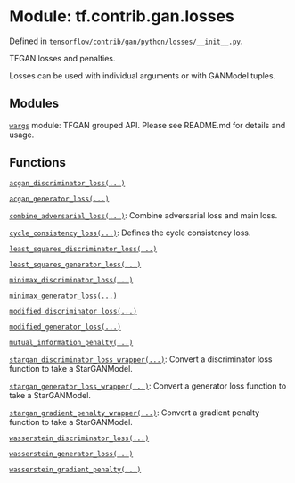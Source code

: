 <div itemscope itemtype="http://developers.google.com/ReferenceObject">
<meta itemprop="name" content="tf.contrib.gan.losses" />
<meta itemprop="path" content="Stable" />
</div>

# Module: tf.contrib.gan.losses



Defined in [`tensorflow/contrib/gan/python/losses/__init__.py`](/code/stable/tensorflow/contrib/gan/python/losses/__init__.py).

TFGAN losses and penalties.

Losses can be used with individual arguments or with GANModel tuples.

## Modules

[`wargs`](../../../tf/contrib/gan/losses/wargs.md) module: TFGAN grouped API. Please see README.md for details and usage.

## Functions

[`acgan_discriminator_loss(...)`](../../../tf/contrib/gan/losses/acgan_discriminator_loss.md)

[`acgan_generator_loss(...)`](../../../tf/contrib/gan/losses/acgan_generator_loss.md)

[`combine_adversarial_loss(...)`](../../../tf/contrib/gan/losses/combine_adversarial_loss.md): Combine adversarial loss and main loss.

[`cycle_consistency_loss(...)`](../../../tf/contrib/gan/losses/cycle_consistency_loss.md): Defines the cycle consistency loss.

[`least_squares_discriminator_loss(...)`](../../../tf/contrib/gan/losses/least_squares_discriminator_loss.md)

[`least_squares_generator_loss(...)`](../../../tf/contrib/gan/losses/least_squares_generator_loss.md)

[`minimax_discriminator_loss(...)`](../../../tf/contrib/gan/losses/minimax_discriminator_loss.md)

[`minimax_generator_loss(...)`](../../../tf/contrib/gan/losses/minimax_generator_loss.md)

[`modified_discriminator_loss(...)`](../../../tf/contrib/gan/losses/modified_discriminator_loss.md)

[`modified_generator_loss(...)`](../../../tf/contrib/gan/losses/modified_generator_loss.md)

[`mutual_information_penalty(...)`](../../../tf/contrib/gan/losses/mutual_information_penalty.md)

[`stargan_discriminator_loss_wrapper(...)`](../../../tf/contrib/gan/losses/stargan_discriminator_loss_wrapper.md): Convert a discriminator loss function to take a StarGANModel.

[`stargan_generator_loss_wrapper(...)`](../../../tf/contrib/gan/losses/stargan_generator_loss_wrapper.md): Convert a generator loss function to take a StarGANModel.

[`stargan_gradient_penalty_wrapper(...)`](../../../tf/contrib/gan/losses/stargan_gradient_penalty_wrapper.md): Convert a gradient penalty function to take a StarGANModel.

[`wasserstein_discriminator_loss(...)`](../../../tf/contrib/gan/losses/wasserstein_discriminator_loss.md)

[`wasserstein_generator_loss(...)`](../../../tf/contrib/gan/losses/wasserstein_generator_loss.md)

[`wasserstein_gradient_penalty(...)`](../../../tf/contrib/gan/losses/wasserstein_gradient_penalty.md)

